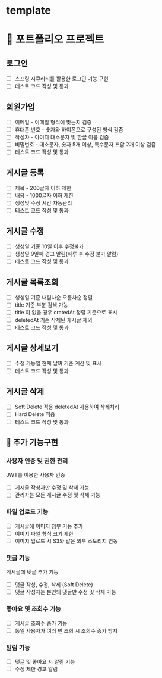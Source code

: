 # template


# 📝 포트폴리오 프로젝트

## 로그인

* [ ]  스프링 시큐리티를 활용한 로그인 기능 구현
* [ ]  테스트 코드 작성 및 통과

## 회원가입

* [ ]  이메일 - 이메일 형식에 맞는지 검증
* [ ]  휴대폰 번호 - 숫자와 하이폰으로 구성된 형식 검즘
* [ ]  작성자 - 아이디 대소문자 및 한글 이름 검즘
* [ ]  비밀번호 - 대소문자, 숫자 5개 이상, 특수문자 포함 2개 이상 검즘
* [ ]  테스트 코드 작성 및 통과

## 게시글 등록

* [ ]  제목 - 200글자 이하 제한
* [ ]  내용 - 1000글자 이하 제한
* [ ]  생성및 수정 시간 자동관리
* [ ]  테스트 코드 작성 및 통과

## 게시글 수정

* [ ]  생성일 기준 10일 이후 수정불가
* [ ]  생성일 9일째 경고 알림(하루 후 수정 불가 알람)
* [ ]  테스트 코드 작성 및 통과

## 게시글 목록조회

[](https://github.com/jinmlee/Article-project#%EA%B2%8C%EC%8B%9C%EA%B8%80-%EB%AA%A9%EB%A1%9D%EC%A1%B0%ED%9A%8C)

* [ ]  생성일 기준 내림차순 오름차순 정렬
* [ ]  title 기준 부분 검색 가능
* [ ]  title 이 없을 경우 cratedAt 정렬 기준으로 표시
* [ ]  deletedAt 기준 삭제된 게시글 제외
* [ ]  테스트 코드 작성 및 통과

## 게시글 상세보기

* [ ]  수정 가능일 현재 날짜 기준 계산 및 표시
* [ ]  테스트 코드 작성 및 통과

## 게시글 삭제

* [ ]  Soft Delete 적용 deletedAt 사용하여 삭제처리
* [ ]  Hard Delete 적용
* [ ]  테스트 코드 작성 및 통과

## 📌 추가 기능구현

### 사용자 인증 및 권한 관리

JWT를 이용한 사용자 인증

* [ ]  게시글 작성자만 수정 및 삭제 가능[](https://)
* [ ]  관리자는 모든 게시글 수정 및 삭제 가능

### 파일 업로드 기능

* [ ]  게시글에 이미지 첨부 기능 추가
* [ ]  이미지 파일 형식 크기 제한
* [ ]  이미지 업로드 시 S3와 같은 외부 스토리지 연동

### 댓글 기능

게시글에 댓글 추가 기능

* [ ]  댓글 작성, 수정, 삭제 (Soft Delete)
* [ ]  댓글 작성자는 본인의 댓글만 수정 및 삭제 가능

### 좋아요 및 조회수 기능

* [ ]  게시글 조회수 증가 기능
* [ ]  동일 사용자가 여러 번 조회 시 조회수 증가 방지

### 알림 기능

* [ ]  댓글 및 좋아요 시 알림 기능
* [ ]  수정 제한 경고 알림
